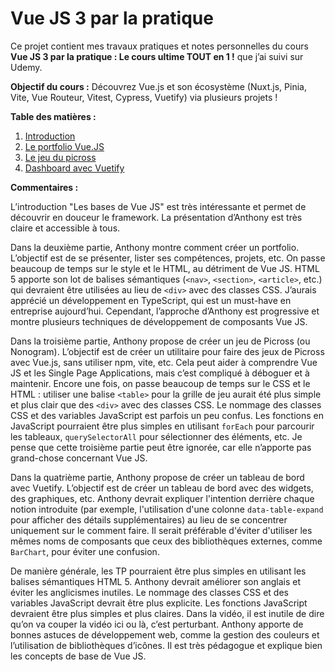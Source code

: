 # Vue JS 3 par la pratique

Ce projet contient mes travaux pratiques et notes personnelles du cours **Vue JS 3 par la pratique&nbsp;:
Le cours ultime TOUT en 1&nbsp;!** que j’ai suivi sur Udemy.

**Objectif du cours&nbsp;:** Découvrez Vue.js et son écosystème (Nuxt.js, Pinia, Vite, Vue Routeur, Vitest, Cypress,
Vuetify) via plusieurs projets&nbsp;!

**Table des matières&nbsp;:**

1. [Introduction](part1-intro/README.md)
2. [Le portfolio Vue.JS](part2-portfolio/README.md)
3. [Le jeu du picross](part3-nonogram/README.md)
4. [Dashboard avec Vuetify](part4-dashboard/README.md)

**Commentaires&nbsp;:**

L’introduction "Les bases de Vue JS" est très intéressante et permet de découvrir en douceur le framework.
La présentation d’Anthony est très claire et accessible à tous.

Dans la deuxième partie, Anthony montre comment créer un portfolio.
L’objectif est de se présenter, lister ses compétences, projets, etc.
On passe beaucoup de temps sur le style et le HTML, au détriment de Vue JS.
HTML 5 apporte son lot de balises sémantiques (`<nav>`, `<section>`, `<article>`, etc.) qui devraient être utilisées
au lieu de `<div>` avec des classes CSS.
J’aurais apprécié un développement en TypeScript, qui est un must-have en entreprise aujourd’hui.
Cependant, l’approche d’Anthony est progressive et montre plusieurs techniques de développement de composants Vue JS.

Dans la troisième partie, Anthony propose de créer un jeu de Picross (ou Nonogram).
L’objectif est de créer un utilitaire pour faire des jeux de Picross avec Vue.js, sans utiliser npm, vite, etc.
Cela peut aider à comprendre Vue JS et les Single Page Applications, mais c’est compliqué à déboguer et à maintenir.
Encore une fois, on passe beaucoup de temps sur le CSS et le HTML :
utiliser une balise `<table>` pour la grille de jeu aurait été plus simple et plus clair que des `<div>` avec des classes CSS.
Le nommage des classes CSS et des variables JavaScript est parfois un peu confus.
Les fonctions en JavaScript pourraient être plus simples en utilisant `forEach` pour parcourir les tableaux,
`querySelectorAll` pour sélectionner des éléments, etc.
Je pense que cette troisième partie peut être ignorée, car elle n’apporte pas grand-chose concernant Vue JS.

Dans la quatrième partie, Anthony propose de créer un tableau de bord avec Vuetify.
L’objectif est de créer un tableau de bord avec des widgets, des graphiques, etc.
Anthony devrait expliquer l'intention derrière chaque notion introduite (par exemple, l'utilisation
d'une colonne `data-table-expand` pour afficher des détails supplémentaires) au lieu de se concentrer
uniquement sur le comment faire.
Il serait préférable d'éviter d'utiliser les mêmes noms de composants que ceux des bibliothèques externes,
comme `BarChart`, pour éviter une confusion.

De manière générale, les TP pourraient être plus simples en utilisant les balises sémantiques HTML 5.
Anthony devrait améliorer son anglais et éviter les anglicismes inutiles.
Le nommage des classes CSS et des variables JavaScript devrait être plus explicite.
Les fonctions JavaScript devraient être plus simples et plus claires.
Dans la vidéo, il est inutile de dire qu’on va couper la vidéo ici ou là, c’est perturbant.
Anthony apporte de bonnes astuces de développement web, comme la gestion des couleurs et l’utilisation de bibliothèques d’icônes.
Il est très pédagogue et explique bien les concepts de base de Vue JS.
